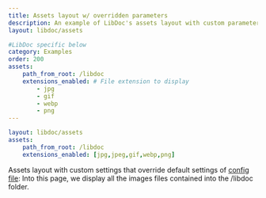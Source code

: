 ```yaml
---
title: Assets layout w/ overridden parameters
description: An example of LibDoc's assets layout with custom parameters sets on the page.
layout: libdoc/assets

#LibDoc specific below
category: Examples
order: 200
assets:
    path_from_root: /libdoc
    extensions_enabled: # File extension to display
        - jpg
        - gif
        - webp
        - png
---
```


```yaml
layout: libdoc/assets
assets:
    path_from_root: /libdoc
    extensions_enabled: [jpg,jpeg,gif,webp,png]
```

Assets layout with custom settings that override default settings of [config file](libdoc-config.html#assets): Into this page, we display all the images files contained into the /libdoc folder.



